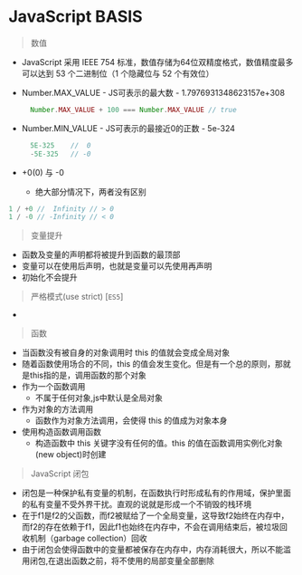 # JavaScript BASIS

> 数值

* JavaScript 采用 IEEE 754 标准，数值存储为64位双精度格式，数值精度最多可以达到 53 个二进制位（1 个隐藏位与 52 个有效位）

* Number.MAX_VALUE - JS可表示的最大数 - 1.7976931348623157e+308

  ```js
    Number.MAX_VALUE + 100 === Number.MAX_VALUE // true
  ```

* Number.MIN_VALUE - JS可表示的最接近0的正数 - 5e-324

  ```js
    5E-325    //  0
    -5E-325   // -0
  ```

* +0(0) 与 -0
  * 绝大部分情况下，两者没有区别

```js
1 / +0 //  Infinity // > 0
1 / -0 // -Infinity // < 0
```

> 变量提升

* 函数及变量的声明都将被提升到函数的最顶部
* 变量可以在使用后声明，也就是变量可以先使用再声明
* 初始化不会提升

> 严格模式(use strict) [`ES5`]

*

> 函数

* 当函数没有被自身的对象调用时 this 的值就会变成全局对象
* 随着函数使用场合的不同，this 的值会发生变化。但是有一个总的原则，那就是this指的是，调用函数的那个对象
* 作为一个函数调用
  * 不属于任何对象,js中默认是全局对象
* 作为对象的方法调用
  * 函数作为对象方法调用，会使得 this 的值成为对象本身
* 使用构造函数调用函数
  * 构造函数中 this 关键字没有任何的值。this 的值在函数调用实例化对象(new object)时创建

> JavaScript 闭包

* 闭包是一种保护私有变量的机制，在函数执行时形成私有的作用域，保护里面的私有变量不受外界干扰。直观的说就是形成一个不销毁的栈环境
* 在于f1是f2的父函数，而f2被赋给了一个全局变量，这导致f2始终在内存中，而f2的存在依赖于f1，因此f1也始终在内存中，不会在调用结束后，被垃圾回收机制（garbage collection）回收
* 由于闭包会使得函数中的变量都被保存在内存中，内存消耗很大，所以不能滥用闭包,在退出函数之前，将不使用的局部变量全部删除
